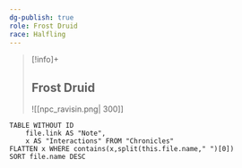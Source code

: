 ```yaml
---
dg-publish: true
role: Frost Druid
race: Halfling
---
```


> [!info]+
> ## Frost Druid
> ![[npc_ravisin.png| 300]]

```dataview
TABLE WITHOUT ID
	file.link AS "Note", 
	x AS "Interactions" FROM "Chronicles"
FLATTEN x WHERE contains(x,split(this.file.name," ")[0])
SORT file.name DESC
```
